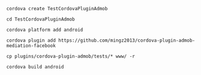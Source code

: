 `cordova create TestCordovaPluginAdmob`

`cd TestCordovaPluginAdmob`

`cordova platform add android`

`cordova plugin add https://github.com/mingz2013/cordova-plugin-admob-mediation-facebook`

`cp plugins/cordova-plugin-admob/tests/* www/ -r`


`cordova build android`


